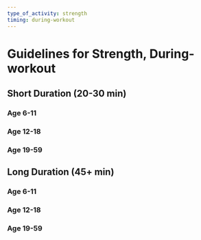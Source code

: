 ```yaml
---
type_of_activity: strength
timing: during-workout
---
```


# Guidelines for Strength, During-workout

## Short Duration (20-30 min)

### Age 6-11

### Age 12-18

### Age 19-59

## Long Duration (45+ min)

### Age 6-11

### Age 12-18

### Age 19-59

